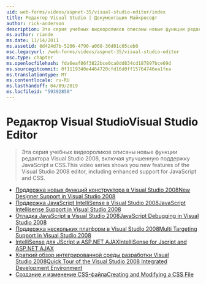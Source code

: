 ```yaml
---
uid: web-forms/videos/aspnet-35/visual-studio-editor/index
title: Редактор Visual Studio | Документация Майкрософт
author: rick-anderson
description: Эта серия учебных видеороликов описаны новые функции редактора Visual Studio 2008, включая улучшенную поддержку JavaScript и CSS.
ms.author: riande
ms.date: 11/14/2011
ms.assetid: 8d424d7b-5206-4790-a068-36d01c05ceb0
msc.legacyurl: /web-forms/videos/aspnet-35/visual-studio-editor
msc.type: chapter
ms.openlocfilehash: fda6eaf86f3822bce0ca0dd834cd187897bce69d
ms.sourcegitcommit: 0f1119340e4464720cfd16d0ff15764746ea1fea
ms.translationtype: MT
ms.contentlocale: ru-RU
ms.lasthandoff: 04/09/2019
ms.locfileid: "59392850"
---
```

# <a name="visual-studio-editor"></a><span data-ttu-id="b89d2-103">Редактор Visual Studio</span><span class="sxs-lookup"><span data-stu-id="b89d2-103">Visual Studio Editor</span></span>

> <span data-ttu-id="b89d2-104">Эта серия учебных видеороликов описаны новые функции редактора Visual Studio 2008, включая улучшенную поддержку JavaScript и CSS.</span><span class="sxs-lookup"><span data-stu-id="b89d2-104">This video series shows you new features of the Visual Studio 2008 editor, including enhanced support for JavaScript and CSS.</span></span>


- [<span data-ttu-id="b89d2-105">Поддержка новых функций конструктора в Visual Studio 2008</span><span class="sxs-lookup"><span data-stu-id="b89d2-105">New Designer Support in Visual Studio 2008</span></span>](new-designer-support-in-visual-studio-2008.md)
- [<span data-ttu-id="b89d2-106">Поддержка JavaScript IntelliSense в Visual Studio 2008</span><span class="sxs-lookup"><span data-stu-id="b89d2-106">JavaScript Intellisense Support in Visual Studio 2008</span></span>](javascript-intellisense-support-in-visual-studio-2008.md)
- [<span data-ttu-id="b89d2-107">Отладка JavaScript в Visual Studio 2008</span><span class="sxs-lookup"><span data-stu-id="b89d2-107">JavaScript Debugging in Visual Studio 2008</span></span>](javascript-debugging-in-visual-studio-2008.md)
- [<span data-ttu-id="b89d2-108">Поддержка нескольких платформ в Visual Studio 2008</span><span class="sxs-lookup"><span data-stu-id="b89d2-108">Multi Targeting Support in Visual Studio 2008</span></span>](multi-targeting-support-in-visual-studio-2008.md)
- [<span data-ttu-id="b89d2-109">IntelliSense для JScript и ASP.NET AJAX</span><span class="sxs-lookup"><span data-stu-id="b89d2-109">IntelliSense for Jscript and ASP.NET AJAX</span></span>](intellisense-for-jscript-and-aspnet-ajax.md)
- [<span data-ttu-id="b89d2-110">Краткий обзор интегрированной среды разработки Visual Studio 2008</span><span class="sxs-lookup"><span data-stu-id="b89d2-110">Quick Tour of the Visual Studio 2008 Integrated Development Environment</span></span>](quick-tour-of-the-visual-studio-2008-integrated-development-environment.md)
- [<span data-ttu-id="b89d2-111">Создание и изменение CSS-файла</span><span class="sxs-lookup"><span data-stu-id="b89d2-111">Creating and Modifying a CSS File</span></span>](creating-and-modifying-a-css-file.md)
